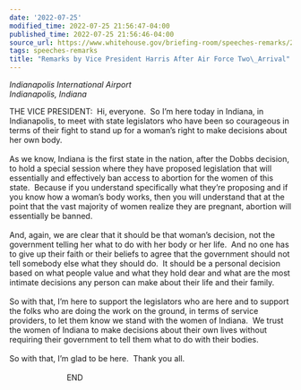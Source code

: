 ```yaml
---
date: '2022-07-25'
modified_time: 2022-07-25 21:56:47-04:00
published_time: 2022-07-25 21:56:46-04:00
source_url: https://www.whitehouse.gov/briefing-room/speeches-remarks/2022/07/25/remarks-by-vice-president-harris-after-air-force-two-arrival-4/
tags: speeches-remarks
title: "Remarks by Vice President Harris After Air Force Two\_Arrival"
---
```

 
*Indianapolis International Airport  
*Indianapolis, Indiana**

THE VICE PRESIDENT:  Hi, everyone.  So I’m here today in Indiana, in
Indianapolis, to meet with state legislators who have been so courageous
in terms of their fight to stand up for a woman’s right to make
decisions about her own body.  
   
As we know, Indiana is the first state in the nation, after the Dobbs
decision, to hold a special session where they have proposed legislation
that will essentially and effectively ban access to abortion for the
women of this state.  Because if you understand specifically what
they’re proposing and if you know how a woman’s body works, then you
will understand that at the point that the vast majority of women
realize they are pregnant, abortion will essentially be banned.   
   
And, again, we are clear that it should be that woman’s decision, not
the government telling her what to do with her body or her life.  And no
one has to give up their faith or their beliefs to agree that the
government should not tell somebody else what they should do.  It should
be a personal decision based on what people value and what they hold
dear and what are the most intimate decisions any person can make about
their life and their family.  
   
So with that, I’m here to support the legislators who are here and to
support the folks who are doing the work on the ground, in terms of
service providers, to let them know we stand with the women of Indiana. 
We trust the women of Indiana to make decisions about their own lives
without requiring their government to tell them what to do with their
bodies.  
   
So with that, I’m glad to be here.  Thank you all.   
   
                          END  
  
